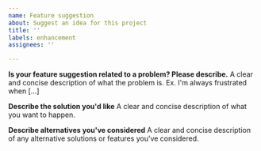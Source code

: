 ```yaml
---
name: Feature suggestion
about: Suggest an idea for this project
title: ''
labels: enhancement
assignees: ''

---
```


**Is your feature suggestion related to a problem? Please describe.**
A clear and concise description of what the problem is. Ex. I'm always frustrated when [...]

**Describe the solution you'd like**
A clear and concise description of what you want to happen.

**Describe alternatives you've considered**
A clear and concise description of any alternative solutions or features you've considered.
